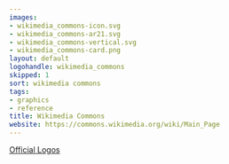 ```yaml
---
images:
- wikimedia_commons-icon.svg
- wikimedia_commons-ar21.svg
- wikimedia_commons-vertical.svg
- wikimedia_commons-card.png
layout: default
logohandle: wikimedia_commons
skipped: 1
sort: wikimedia commons
tags:
- graphics
- reference
title: Wikimedia Commons
website: https://commons.wikimedia.org/wiki/Main_Page
---
```


[Official Logos](https://commons.wikimedia.org/wiki/File:Commons-logo-en.svg)
